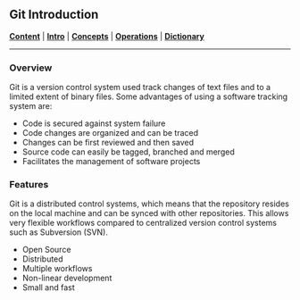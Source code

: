## Git Introduction

[**Content**](../README.md) |
[**Intro**](../01-Introduction/introduction.md) |
[**Concepts**](../02-Concepts/concepts.md) |
[**Operations**](../03-Operations/operations.md) |
[**Dictionary**](../04-Appendix/dictionary.md)
________________________________________________________________________________

### Overview

Git is a version control system used track changes of text files and to a 
limited extent of binary files. Some advantages of using a software tracking 
system are:

- Code is secured against system failure
- Code changes are organized and can be traced
- Changes can be first reviewed and then saved
- Source code can easily be tagged, branched and merged
- Facilitates the management of software projects

### Features
Git is a distributed control systems, which means that the repository 
resides on the local machine and can be synced with other repositories. This 
allows very flexible workflows compared  to centralized version control 
systems such as Subversion (SVN). 

- Open Source
- Distributed
- Multiple workflows
- Non-linear development
- Small and fast
